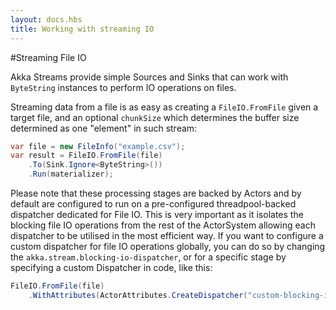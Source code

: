 ```yaml
---
layout: docs.hbs
title: Working with streaming IO
---
```


#Streaming File IO

Akka Streams provide simple Sources and Sinks that can work with `ByteString` instances to perform IO operations on files.

Streaming data from a file is as easy as creating a `FileIO.FromFile` given a target file, and an optional
``chunkSize`` which determines the buffer size determined as one "element" in such stream:

```csharp
var file = new FileInfo("example.csv");
var result = FileIO.FromFile(file)
    .To(Sink.Ignore<ByteString>())
    .Run(materializer);
```

Please note that these processing stages are backed by Actors and by default are configured to run on a pre-configured
threadpool-backed dispatcher dedicated for File IO. This is very important as it isolates the blocking file IO operations from the rest
of the ActorSystem allowing each dispatcher to be utilised in the most efficient way. If you want to configure a custom
dispatcher for file IO operations globally, you can do so by changing the ``akka.stream.blocking-io-dispatcher``,
or for a specific stage by specifying a custom Dispatcher in code, like this:

```csharp
FileIO.FromFile(file)
    .WithAttributes(ActorAttributes.CreateDispatcher("custom-blocking-io-dispatcher"));
```
